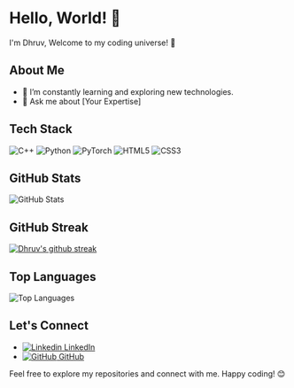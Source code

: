 # Hello, World! 👋

I'm Dhruv, Welcome to my coding universe! 🚀

## About Me

<!-- 🔭 I’m currently working on []-->
- 🌱 I’m constantly learning and exploring new technologies.
- 💬 Ask me about [Your Expertise]

## Tech Stack

![C++](https://img.shields.io/badge/c++-%2300599C.svg?style=for-the-badge&logo=c%2B%2B&logoColor=white)
![Python](https://img.shields.io/badge/python-3670A0?style=for-the-badge&logo=python&logoColor=ffdd54)
![PyTorch](https://img.shields.io/badge/PyTorch-%23EE4C2C.svg?style=for-the-badge&logo=PyTorch&logoColor=white)
![HTML5](https://img.shields.io/badge/html5-%23E34F26.svg?style=for-the-badge&logo=html5&logoColor=white)
![CSS3](https://img.shields.io/badge/css3-%231572B6.svg?style=for-the-badge&logo=css3&logoColor=white)


## GitHub Stats

![GitHub Stats](https://github-readme-stats.vercel.app/api?username=DhruvK-Sethi&show_icons=true&count_private=true&hide=prs,issues,contribs&theme=radical)

## GitHub Streak

[![Dhruv's github streak](https://github-readme-streak-stats.herokuapp.com/?user=DhruvK-Sethi&theme=blue-green)](https://github.com/DenverCoder1/github-readme-streak-stats)

## Top Languages

![Top Languages](https://github-readme-stats.vercel.app/api/top-langs/?username=DhruvK-Sethi&layout=compact&theme=radical)


## Let's Connect

- [![Linkedin](https://i.stack.imgur.com/gVE0j.png) LinkedIn](https://www.linkedin.com/in/dhruvksethi)
&nbsp;
- [![GitHub](https://i.stack.imgur.com/tskMh.png) GitHub](https://github.com/DhruvK-Sethi)

Feel free to explore my repositories and connect with me. Happy coding! 😊
